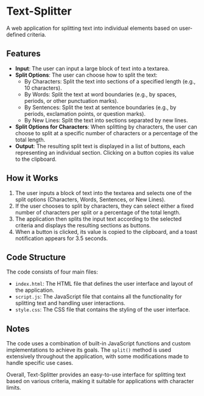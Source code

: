 # Text-Splitter

A web application for splitting text into individual elements based on user-defined criteria.

## Features

*   **Input**: The user can input a large block of text into a textarea.
*   **Split Options**: The user can choose how to split the text:
    *   By Characters: Split the text into sections of a specified length (e.g., 10 characters).
    *   By Words: Split the text at word boundaries (e.g., by spaces, periods, or other punctuation marks).
    *   By Sentences: Split the text at sentence boundaries (e.g., by periods, exclamation points, or question marks).
    *   By New Lines: Split the text into sections separated by new lines.
*   **Split Options for Characters**: When splitting by characters, the user can choose to split at a specific number of characters or a percentage of the total length.
*   **Output**: The resulting split text is displayed in a list of buttons, each representing an individual section. Clicking on a button copies its value to the clipboard.

## How it Works

1.  The user inputs a block of text into the textarea and selects one of the split options (Characters, Words, Sentences, or New Lines).
2.  If the user chooses to split by characters, they can select either a fixed number of characters per split or a percentage of the total length.
3.  The application then splits the input text according to the selected criteria and displays the resulting sections as buttons.
4.  When a button is clicked, its value is copied to the clipboard, and a toast notification appears for 3.5 seconds.

## Code Structure

The code consists of four main files:

*   `index.html`: The HTML file that defines the user interface and layout of the application.
*   `script.js`: The JavaScript file that contains all the functionality for splitting text and handling user interactions.
*   `style.css`: The CSS file that contains the styling of the user interface.

## Notes

The code uses a combination of built-in JavaScript functions and custom implementations to achieve its goals. The `split()` method is used extensively throughout the application, with some modifications made to handle specific use cases.

Overall, Text-Splitter provides an easy-to-use interface for splitting text based on various criteria, making it suitable for applications with character limits.
